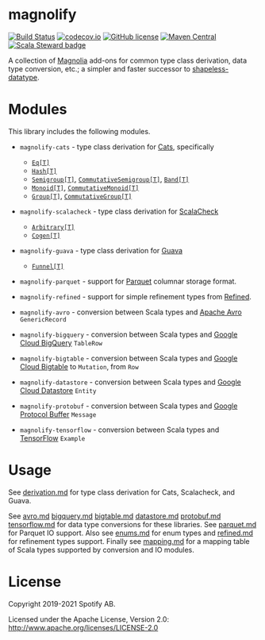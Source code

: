magnolify
=========

[![Build Status](https://img.shields.io/github/workflow/status/spotify/magnolify/CI)](https://github.com/spotify/magnolify/actions?query=workflow%3ACI)
[![codecov.io](https://codecov.io/github/spotify/magnolify/coverage.svg?branch=master)](https://codecov.io/github/spotify/magnolify?branch=master)
[![GitHub license](https://img.shields.io/github/license/spotify/magnolify.svg)](./LICENSE)
[![Maven Central](https://img.shields.io/maven-central/v/com.spotify/magnolify-shared_2.13.svg)](https://maven-badges.herokuapp.com/maven-central/com.spotify/magnolify-shared_2.13)
[![Scala Steward badge](https://img.shields.io/badge/Scala_Steward-helping-brightgreen.svg?style=flat&logo=data:image/png;base64,iVBORw0KGgoAAAANSUhEUgAAAA4AAAAQCAMAAAARSr4IAAAAVFBMVEUAAACHjojlOy5NWlrKzcYRKjGFjIbp293YycuLa3pYY2LSqql4f3pCUFTgSjNodYRmcXUsPD/NTTbjRS+2jomhgnzNc223cGvZS0HaSD0XLjbaSjElhIr+AAAAAXRSTlMAQObYZgAAAHlJREFUCNdNyosOwyAIhWHAQS1Vt7a77/3fcxxdmv0xwmckutAR1nkm4ggbyEcg/wWmlGLDAA3oL50xi6fk5ffZ3E2E3QfZDCcCN2YtbEWZt+Drc6u6rlqv7Uk0LdKqqr5rk2UCRXOk0vmQKGfc94nOJyQjouF9H/wCc9gECEYfONoAAAAASUVORK5CYII=)](https://scala-steward.org)

A collection of [Magnolia](https://github.com/propensive/magnolia) add-ons for common type class derivation, data type conversion, etc.; a simpler and faster successor to [shapeless-datatype](https://github.com/nevillelyh/shapeless-datatype).

# Modules

This library includes the following modules.

- `magnolify-cats` - type class derivation for [Cats](https://github.com/typelevel/cats), specifically
  - [`Eq[T]`](https://typelevel.org/cats/api/cats/kernel/Eq.html)
  - [`Hash[T]`](https://typelevel.org/cats/api/cats/kernel/Hash.html)
  - [`Semigroup[T]`](https://typelevel.org/cats/api/cats/kernel/Semigroup.html), [`CommutativeSemigroup[T]`](https://typelevel.org/cats/api/cats/kernel/CommutativeSemigroup.html), [`Band[T]`](https://typelevel.org/cats/api/cats/kernel/Band.html)
  - [`Monoid[T]`](https://typelevel.org/cats/api/cats/kernel/Monoid.html), [`CommutativeMonoid[T]`](https://typelevel.org/cats/api/cats/kernel/CommutativeMonoid.html)
  - [`Group[T]`](https://typelevel.org/cats/api/cats/kernel/Group.html), [`CommutativeGroup[T]`](https://typelevel.org/cats/api/cats/kernel/CommutativeGroup.html)
- `magnolify-scalacheck` - type class derivation for [ScalaCheck](https://github.com/typelevel/scalacheck)
  - [`Arbitrary[T]`](https://github.com/typelevel/scalacheck/blob/master/doc/UserGuide.md#universally-quantified-properties)
  - [`Cogen[T]`](https://github.com/typelevel/scalacheck/blob/master/src/main/scala/org/scalacheck/Cogen.scala)
- `magnolify-guava` - type class derivation for [Guava](https://guava.dev)
  - [`Funnel[T]`](https://guava.dev/releases/snapshot-jre/api/docs/com/google/common/hash/Funnel.html)
- `magnolify-parquet` - support for [Parquet](http://parquet.apache.org/) columnar storage format.
- `magnolify-refined` - support for simple refinement types from [Refined](https://github.com/fthomas/refined).

- `magnolify-avro` - conversion between Scala types and [Apache Avro](https://github.com/apache/avro) `GenericRecord`
- `magnolify-bigquery` - conversion between Scala types and [Google Cloud BigQuery](https://cloud.google.com/bigquery/) `TableRow`
- `magnolify-bigtable` - conversion between Scala types and [Google Cloud Bigtable](https://cloud.google.com/bigtable) to `Mutation`, from `Row`
- `magnolify-datastore` - conversion between Scala types and [Google Cloud Datastore](https://cloud.google.com/datastore/) `Entity`
- `magnolify-protobuf` - conversion between Scala types and [Google Protocol Buffer](https://developers.google.com/protocol-buffers/docs/overview) `Message`
- `magnolify-tensorflow` - conversion between Scala types and [TensorFlow](https://www.tensorflow.org/) `Example`

# Usage

See [derivation.md](https://github.com/spotify/magnolify/tree/master/docs/derivation.md) for type class derivation for Cats, Scalacheck, and Guava.

See [avro.md](https://github.com/spotify/magnolify/tree/master/docs/avro.md)
[bigquery.md](https://github.com/spotify/magnolify/tree/master/docs/bigquery.md)
[bigtable.md](https://github.com/spotify/magnolify/tree/master/docs/bigtable.md)
[datastore.md](https://github.com/spotify/magnolify/tree/master/docs/datastore.md)
[protobuf.md](https://github.com/spotify/magnolify/tree/master/docs/protobuf.md)
[tensorflow.md](https://github.com/spotify/magnolify/tree/master/docs/tensorflow.md) for data type conversions for these libraries. See [parquet.md](https://github.com/spotify/magnolify/tree/master/docs/parquet.md) for Parquet IO support. Also see [enums.md](https://github.com/spotify/magnolify/tree/master/docs/enums.md) for enum types and [refined.md](https://github.com/spotify/magnolify/tree/master/docs/derivation.md) for refinement types support. Finally see [mapping.md](https://github.com/spotify/magnolify/blob/master/docs/mapping.md) for a mapping table of Scala types supported by conversion and IO modules.

# License

Copyright 2019-2021 Spotify AB.

Licensed under the Apache License, Version 2.0: http://www.apache.org/licenses/LICENSE-2.0
